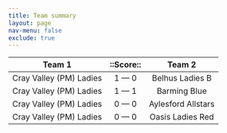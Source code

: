 ```yaml
---
title: Team summary
layout: page
nav-menu: false
exclude: true
---
```




|         Team 1          |  ::Score::  |       Team 2       |
|:-----------------------:|:-----------:|:------------------:|
| Cray Valley (PM) Ladies | 1 &mdash; 0 |  Belhus Ladies B   |
| Cray Valley (PM) Ladies | 1 &mdash; 1 |    Barming Blue    |
| Cray Valley (PM) Ladies | 0 &mdash; 0 | Aylesford Allstars |
| Cray Valley (PM) Ladies | 0 &mdash; 0 |  Oasis Ladies Red  |

 <br /><br /><br />